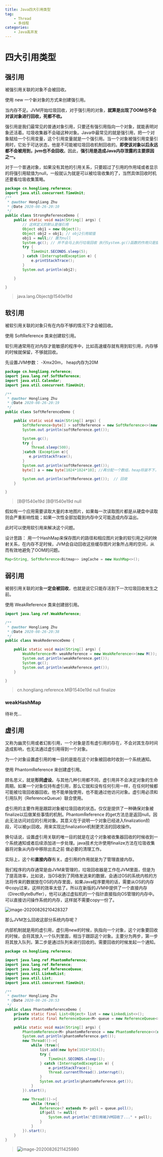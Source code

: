 ```yaml
---
title: Java四大引用类型
tag:
	- Thread
	- 多线程
categories:
	- Java高并发
---
```




# 四大引用类型

## 强引用

被强引用关联的对象不会被回收。

使用 new 一个新对象的方式来创建强引用。

当内存不足。JVM开始垃圾回收，对于强引用的对象，**就算是出现了OOM也不会对该对象进行回收，死都不收。**

强引用是我们最常见的普通对象引用，只要还有强引用指向一个对象，就能表明对象还活着。垃圾收集器不会碰这种对象。Java中最常见的就是强引用，把一个对象赋给一个引用变量，这个引用变量就是一个强引用。当一个对象被强引用变量引用时，它处于可达状态，他是不可能被垃圾回收机制回收的。**即使该对象以后永远都不会被用到，jvm也不会回收**。因此，**强引用是造成Java内存泄露的主要原因之一。**

对于一个普通对象，如果没有其他的引用关系，只要超过了引用的作用域或者显示的将强引用赋值为null，一般就认为就是可以被垃圾收集的了，当然具体回收时机还要看垃圾收集策略。

```java
package cn.hongliang.reference;
import java.util.concurrent.TimeUnit;
/**
 * @author Hongliang Zhu
 * @Date 2020-08-26-20:10
 */
public class StrongReferenceDemo {
    public static void main(String[] args) {
        // 这样定义的默认是强引用
        Object obj1 = new Object();
        Object obj2 = obj1; // obj2引用赋值
        obj1 = null;// 置为null
        System.gc(); // 并不会马上执行垃圾回收 执行System.gc()函数的作用只是提醒或告诉虚拟机，希望进行一次垃圾回收。
        try {
            TimeUnit.SECONDS.sleep(5);
        } catch (InterruptedException e) {
            e.printStackTrace();
        }
        System.out.println(obj2);

    }

}

```

> java.lang.Object@1540e19d

## 软引用

被软引用关联的对象只有在内存不够的情况下才会被回收。

使用 SoftReference 类来创建软引用。

软引用通常用在对内存才能敏感的程序中，比如高速缓存就有用到软引用，内存够的时候就保留，不够就回收。

先设置JVM参数： -Xmx20m，  heap内存为20M

```java
package cn.hongliang.reference;
import java.lang.ref.SoftReference;
import java.util.Calendar;
import java.util.concurrent.TimeUnit;

/**
 * @author Hongliang Zhu
 * @Date 2020-08-26-20:19
 */
public class SoftReferenceDemo {

    public static void main(String[] args) {
        SoftReference<byte[] > softReference = new SoftReference<>(new byte[1024*1224*10]);
        System.out.println(softReference.get());

        System.gc();
        try {
            Thread.sleep(500);
        }catch (Exception e){
           e.printStackTrace();
        }
        System.out.println(softReference.get());
        byte[] a = new byte[1024*1024*10]; //再分配一个数组，heap将装不下，这时系统会进行垃圾回收，先回收一次，如果不够，就会把软引用回收

        System.out.println(softReference.get());  // 回收
    }

}

```

> [B@1540e19d
> [B@1540e19d
> null

假如有一个应用需要读取大量的本地图片，如果每一次读取图片都是从硬盘中读取则会严重影响性能；如果一次性全部加载到内存中又可能造成内存溢出。

此时可以使用软引用来解决这个问题。

设计思路： 用一个HashMap来保存图片的路径和相应图片对象的软引用之间的映射关系，在内存不足时候，JVM会自动回收这些缓存图片对象所占用的空间，从而有效地避免了OOM的问题。

```java
Map<String, SoftReference<Bitmap>> imgCache = new HashMap<>();
```

## 弱引用

被弱引用关联的对象**一定会被回收**，也就是说它只能存活到下一次垃圾回收发生之前。

使用 WeakReference 类来创建弱引用。

```java
import java.lang.ref.WeakReference;

/**
 * @author Hongliang Zhu
 * @Date 2020-08-26-20:38
 */
public class WeakRederenceDemo {

    public static void main(String[] args) {
        WeakReference<M> weakReference = new WeakReference<>(new M());
        System.out.println(weakReference.get());
        System.gc();
        System.out.println(weakReference.get());
    }

}

```

> cn.hongliang.reference.M@1540e19d
> null
> finalize



### weakHashMap

待补充...

## 虚引用

又称为幽灵引用或者幻影引用，一个对象是否有虚引用的存在，不会对其生存时间造成影响，也无法通过虚引用得到一个对象。

为一个对象设置虚引用的唯一目的是能在这个对象被回收时收到一个系统通知。

使用 PhantomReference 来创建虚引用。

顾名思义，就是**形同虚设**。与其他几种引用都不同，虚引用并不会决定对象的生命周期。如果一个对象仅持有虚引用，那么它就和没有任何引用一样，在任何时候都可能被垃圾回收器回收。他不能单独使用，也不能通过他访问对象。虚引用必须和引用队列（ReferenceQueue）联合使用。

虚引用的主要作用是跟踪对象被垃圾回收的状态。仅仅是提供了一种确保对象被finalize以后做某些事情的机制。PhantomReference 的get方法总是返回null。因此无法访问对应的引用对象。其意义在于说明一个对象已经进入finalization阶段，可以被gc回收。用来实现比finalization机制更灵活的回收操作。

换句话说，设置虚引用关联的唯一目的就是在这个对象被收集器回收的时候收到一个系统通知或者后续添加进一步处理。java技术允许使用finalize方法在垃圾收集器将对象从内存中移除出去之前 做必要的清理工作。

实际上，这个和**直接内存**有关。虚引用的作用就是为了管理直接内存。

我们程序的内存通常是由JVM来管理的，垃圾回收器是工作在JVM里面，但是为了提高效率，比如说，当OS收到了网络发送来的数据，会通过OS的系统内核的方法将传来的数据放在OS的内存里面，如果Java程序要用的话，需要从OS的内存中copy过来，这样的效率太低了。所以在新版的JVM中提供了一个直接内存（DirectByteBuffer），他可以通过虚拟机的一个指针直接指向OS管理的内存中。可以直接访问操作系统的内存，这样就不需要copy一份了。

![image-20200826210428327](四大引用/image-20200826210428327.png)

那么JVM怎么回收这部分系统内存呢？

内部机制就是用的虚引用，虚引用new的时候，执指向一个对象，这个对象要回收的时候，会将其放入一个队列里面，相当于跟踪这个对象。主要分为两步，第一步将其放入队列，第二步是通过队列来进行回收的。需要回收的时候发起一个通知。

```java
package cn.hongliang.reference;

import java.lang.ref.PhantomReference;
import java.lang.ref.Reference;
import java.lang.ref.ReferenceQueue;
import java.util.LinkedList;
import java.util.List;
import java.util.concurrent.TimeUnit;

/**
 * @author Hongliang Zhu
 * @Date 2020-08-26-20:53
 */
public class PhantomReferenceDemo {
    private static final List<Object> list = new LinkedList<>();
    private static final ReferenceQueue<M> queue = new ReferenceQueue<>();

    public static void main(String[] args) {
        PhantomReference<M> phantomReference = new PhantomReference<>(new M(), queue);
        System.out.println(phantomReference.get());
        new Thread(()->{
            while (true){
                list.add(new byte[1024*1024]);
                try {
                    TimeUnit.SECONDS.sleep(1);
                } catch (InterruptedException e) {
                    e.printStackTrace();
                    Thread.currentThread().interrupt();
                }
                System.out.println(phantomReference.get());
            }
        }).start();

        new Thread(()->{
            while (true){
                Reference<? extends M> poll = queue.poll();
                if(poll != null){
                    System.out.println("虚引用被JVM回收了..." + poll);
                }
            }
        }).start();
    }
}

```

> ![image-20200826211425980](四大引用/image-20200826211425980.png)

